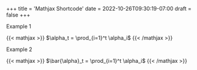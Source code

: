 +++
title = 'Mathjax Shortcode'
date = 2022-10-26T09:30:19-07:00
draft = false
+++

Example 1

{{< mathjax >}}
$\alpha_t = \prod_{i=1}^t \alpha_i$
{{< /mathjax >}}

Example 2

{{< mathjax >}}
$\bar{\alpha}_t = \prod_{i=1}^t \alpha_i$
{{< /mathjax >}}
